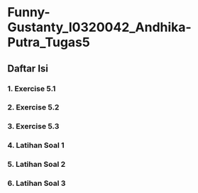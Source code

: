 # Funny-Gustanty_I0320042_Andhika-Putra_Tugas5

## Daftar Isi

### 1. Exercise 5.1
### 2. Exercise 5.2
### 3. Exercise 5.3
### 4. Latihan Soal 1
### 5. Latihan Soal 2
### 6. Latihan Soal 3